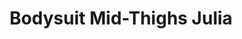---
layout: product
title: Bodysuit Mid-Thighs Julia
price: '38.00'
product_image: /neopower-net/3009-front.png
product_image_hover: /neopower-net/3009-back.png
categories: Back Support
---